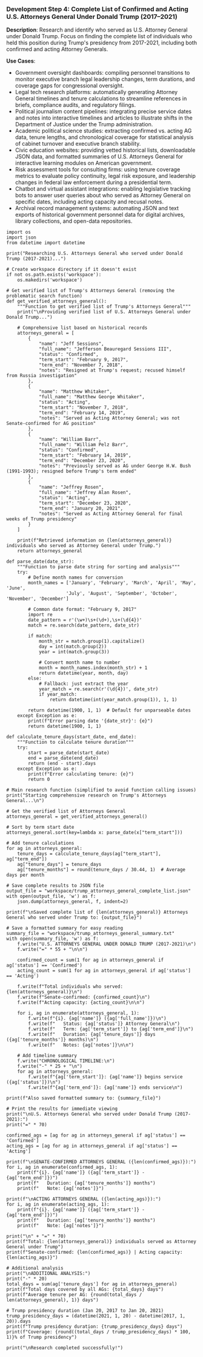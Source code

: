 ### Development Step 4: Complete List of Confirmed and Acting U.S. Attorneys General Under Donald Trump (2017–2021)

**Description**: Research and identify who served as U.S. Attorney General under Donald Trump. Focus on finding the complete list of individuals who held this position during Trump's presidency from 2017-2021, including both confirmed and acting Attorney Generals.

**Use Cases**:
- Government oversight dashboards: compiling personnel transitions to monitor executive branch legal leadership changes, term durations, and coverage gaps for congressional oversight.
- Legal tech research platforms: automatically generating Attorney General timelines and tenure calculations to streamline references in briefs, compliance audits, and regulatory filings.
- Political journalism content pipelines: integrating precise service dates and notes into interactive timelines and articles to illustrate shifts in the Department of Justice under the Trump administration.
- Academic political science studies: extracting confirmed vs. acting AG data, tenure lengths, and chronological coverage for statistical analysis of cabinet turnover and executive branch stability.
- Civic education websites: providing vetted historical lists, downloadable JSON data, and formatted summaries of U.S. Attorneys General for interactive learning modules on American government.
- Risk assessment tools for consulting firms: using tenure coverage metrics to evaluate policy continuity, legal risk exposure, and leadership changes in federal law enforcement during a presidential term.
- Chatbot and virtual assistant integrations: enabling legislative tracking bots to answer user queries about who served as Attorney General on specific dates, including acting capacity and recusal notes.
- Archival record management systems: automating JSON and text exports of historical government personnel data for digital archives, library collections, and open-data repositories.

```
import os
import json
from datetime import datetime

print("Researching U.S. Attorneys General who served under Donald Trump (2017-2021)...")

# Create workspace directory if it doesn't exist
if not os.path.exists('workspace'):
    os.makedirs('workspace')

# Get verified list of Trump's Attorneys General (removing the problematic search function)
def get_verified_attorneys_general():
    """Function to get verified list of Trump's Attorneys General"""
    print("\nProviding verified list of U.S. Attorneys General under Donald Trump...")
    
    # Comprehensive list based on historical records
    attorneys_general = [
        {
            "name": "Jeff Sessions",
            "full_name": "Jefferson Beauregard Sessions III",
            "status": "Confirmed",
            "term_start": "February 9, 2017",
            "term_end": "November 7, 2018",
            "notes": "Resigned at Trump's request; recused himself from Russia investigation"
        },
        {
            "name": "Matthew Whitaker",
            "full_name": "Matthew George Whitaker",
            "status": "Acting",
            "term_start": "November 7, 2018",
            "term_end": "February 14, 2019",
            "notes": "Served as Acting Attorney General; was not Senate-confirmed for AG position"
        },
        {
            "name": "William Barr",
            "full_name": "William Pelz Barr",
            "status": "Confirmed",
            "term_start": "February 14, 2019",
            "term_end": "December 23, 2020",
            "notes": "Previously served as AG under George H.W. Bush (1991-1993); resigned before Trump's term ended"
        },
        {
            "name": "Jeffrey Rosen",
            "full_name": "Jeffrey Alan Rosen",
            "status": "Acting",
            "term_start": "December 23, 2020",
            "term_end": "January 20, 2021",
            "notes": "Served as Acting Attorney General for final weeks of Trump presidency"
        }
    ]
    
    print(f"Retrieved information on {len(attorneys_general)} individuals who served as Attorney General under Trump.")
    return attorneys_general

def parse_date(date_str):
    """Function to parse date string for sorting and analysis"""
    try:
        # Define month names for conversion
        month_names = ['January', 'February', 'March', 'April', 'May', 'June',
                      'July', 'August', 'September', 'October', 'November', 'December']
        
        # Common date format: "February 9, 2017"
        import re
        date_pattern = r'(\w+)\s+(\d+),\s+(\d{4})'
        match = re.search(date_pattern, date_str)
        
        if match:
            month_str = match.group(1).capitalize()
            day = int(match.group(2))
            year = int(match.group(3))
            
            # Convert month name to number
            month = month_names.index(month_str) + 1
            return datetime(year, month, day)
        else:
            # Fallback: just extract the year
            year_match = re.search(r'(\d{4})', date_str)
            if year_match:
                return datetime(int(year_match.group(1)), 1, 1)
            
        return datetime(1900, 1, 1)  # Default for unparseable dates
    except Exception as e:
        print(f"Error parsing date '{date_str}': {e}")
        return datetime(1900, 1, 1)

def calculate_tenure_days(start_date, end_date):
    """Function to calculate tenure duration"""
    try:
        start = parse_date(start_date)
        end = parse_date(end_date)
        return (end - start).days
    except Exception as e:
        print(f"Error calculating tenure: {e}")
        return 0

# Main research function (simplified to avoid function calling issues)
print("Starting comprehensive research on Trump's Attorneys General...\n")

# Get the verified list of Attorneys General
attorneys_general = get_verified_attorneys_general()

# Sort by term start date
attorneys_general.sort(key=lambda x: parse_date(x["term_start"]))

# Add tenure calculations
for ag in attorneys_general:
    tenure_days = calculate_tenure_days(ag["term_start"], ag["term_end"])
    ag["tenure_days"] = tenure_days
    ag["tenure_months"] = round(tenure_days / 30.44, 1)  # Average days per month

# Save complete results to JSON file
output_file = "workspace/trump_attorneys_general_complete_list.json"
with open(output_file, 'w') as f:
    json.dump(attorneys_general, f, indent=2)

print(f"\nSaved complete list of {len(attorneys_general)} Attorneys General who served under Trump to: {output_file}")

# Save a formatted summary for easy reading
summary_file = "workspace/trump_attorneys_general_summary.txt"
with open(summary_file, 'w') as f:
    f.write("U.S. ATTORNEYS GENERAL UNDER DONALD TRUMP (2017-2021)\n")
    f.write("=" * 55 + "\n\n")
    
    confirmed_count = sum(1 for ag in attorneys_general if ag['status'] == 'Confirmed')
    acting_count = sum(1 for ag in attorneys_general if ag['status'] == 'Acting')
    
    f.write(f"Total individuals who served: {len(attorneys_general)}\n")
    f.write(f"Senate-confirmed: {confirmed_count}\n")
    f.write(f"Acting capacity: {acting_count}\n\n")
    
    for i, ag in enumerate(attorneys_general, 1):
        f.write(f"{i}. {ag['name']} ({ag['full_name']})\n")
        f.write(f"   Status: {ag['status']} Attorney General\n")
        f.write(f"   Term: {ag['term_start']} to {ag['term_end']}\n")
        f.write(f"   Duration: {ag['tenure_days']} days ({ag['tenure_months']} months)\n")
        f.write(f"   Notes: {ag['notes']}\n\n")
    
    # Add timeline summary
    f.write("CHRONOLOGICAL TIMELINE:\n")
    f.write("-" * 25 + "\n")
    for ag in attorneys_general:
        f.write(f"{ag['term_start']}: {ag['name']} begins service ({ag['status']})\n")
        f.write(f"{ag['term_end']}: {ag['name']} ends service\n")

print(f"Also saved formatted summary to: {summary_file}")

# Print the results for immediate viewing
print("\nU.S. Attorneys General who served under Donald Trump (2017-2021):")
print("=" * 70)

confirmed_ags = [ag for ag in attorneys_general if ag['status'] == 'Confirmed']
acting_ags = [ag for ag in attorneys_general if ag['status'] == 'Acting']

print(f"\nSENATE-CONFIRMED ATTORNEYS GENERAL ({len(confirmed_ags)}):")
for i, ag in enumerate(confirmed_ags, 1):
    print(f"{i}. {ag['name']} ({ag['term_start']} - {ag['term_end']})")
    print(f"   Duration: {ag['tenure_months']} months")
    print(f"   Note: {ag['notes']}")

print(f"\nACTING ATTORNEYS GENERAL ({len(acting_ags)}):")
for i, ag in enumerate(acting_ags, 1):
    print(f"{i}. {ag['name']} ({ag['term_start']} - {ag['term_end']})")
    print(f"   Duration: {ag['tenure_months']} months")
    print(f"   Note: {ag['notes']}")

print("\n" + "=" * 70)
print(f"Total: {len(attorneys_general)} individuals served as Attorney General under Trump")
print(f"Senate-confirmed: {len(confirmed_ags)} | Acting capacity: {len(acting_ags)}")

# Additional analysis
print("\nADDITIONAL ANALYSIS:")
print("-" * 20)
total_days = sum(ag['tenure_days'] for ag in attorneys_general)
print(f"Total days covered by all AGs: {total_days} days")
print(f"Average tenure per AG: {round(total_days / len(attorneys_general), 1)} days")

# Trump presidency duration (Jan 20, 2017 to Jan 20, 2021)
trump_presidency_days = (datetime(2021, 1, 20) - datetime(2017, 1, 20)).days
print(f"Trump presidency duration: {trump_presidency_days} days")
print(f"Coverage: {round((total_days / trump_presidency_days) * 100, 1)}% of Trump presidency")

print("\nResearch completed successfully!")
```